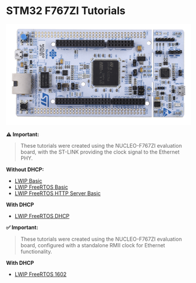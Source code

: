 # STM32 F767ZI Tutorials

![NUCLEO-F767ZI](./resources/NUCLEO-F767ZI.jpg "NUCLEO-F767Z")

**⚠️ Important:**

> These tutorials were created using the NUCLEO-F767ZI evaluation board, with the ST-LINK providing the clock signal to the Ethernet PHY.

**Without DHCP:**

* [LWIP Basic](./LWIP_BASIC/README.md)
* [LWIP FreeRTOS Basic](./LWIP_FREERTOS/README.md)
* [LWIP FreeRTOS HTTP Server Basic](./LWIP_FREERTOS_HTTP/README.md)

**With DHCP**

* [LWIP FreeRTOS DHCP](./LWIP_FREERTOS_DHCP/README.md)

**✅ Important:**

> These tutorials were created using the NUCLEO-F767ZI evaluation board, configured with a standalone RMII clock for Ethernet functionality.

**With DHCP**

* [LWIP FreeRTOS 1602](./LWIP_FREERTOS_1602/README.md)